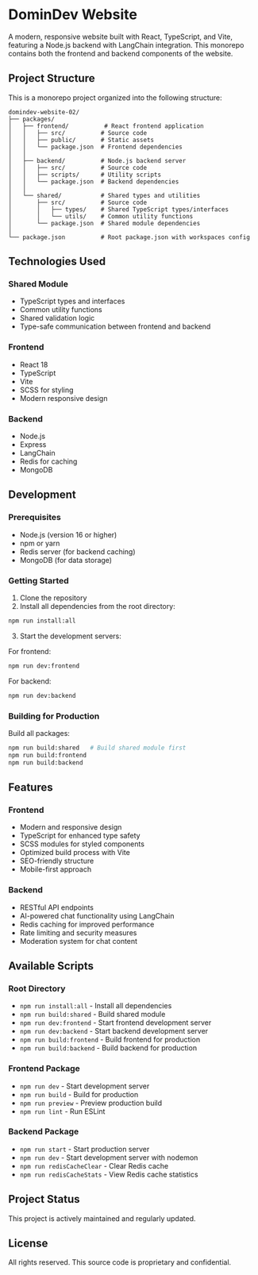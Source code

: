 # DominDev Website

A modern, responsive website built with React, TypeScript, and Vite, featuring a Node.js backend with LangChain integration. This monorepo contains both the frontend and backend components of the website.

## Project Structure

This is a monorepo project organized into the following structure:

```
domindev-website-02/
├── packages/
│   ├── frontend/          # React frontend application
│   │   ├── src/          # Source code
│   │   ├── public/       # Static assets
│   │   └── package.json  # Frontend dependencies
│   │
│   ├── backend/          # Node.js backend server
│   │   ├── src/          # Source code
│   │   ├── scripts/      # Utility scripts
│   │   └── package.json  # Backend dependencies
│   │
│   └── shared/           # Shared types and utilities
│       ├── src/          # Source code
│       │   ├── types/    # Shared TypeScript types/interfaces
│       │   └── utils/    # Common utility functions
│       └── package.json  # Shared module dependencies
│
└── package.json          # Root package.json with workspaces config
```

## Technologies Used

### Shared Module

- TypeScript types and interfaces
- Common utility functions
- Shared validation logic
- Type-safe communication between frontend and backend

### Frontend

- React 18
- TypeScript
- Vite
- SCSS for styling
- Modern responsive design

### Backend

- Node.js
- Express
- LangChain
- Redis for caching
- MongoDB

## Development

### Prerequisites

- Node.js (version 16 or higher)
- npm or yarn
- Redis server (for backend caching)
- MongoDB (for data storage)

### Getting Started

1. Clone the repository
2. Install all dependencies from the root directory:

```bash
npm run install:all
```

3. Start the development servers:

For frontend:

```bash
npm run dev:frontend
```

For backend:

```bash
npm run dev:backend
```

### Building for Production

Build all packages:

```bash
npm run build:shared   # Build shared module first
npm run build:frontend
npm run build:backend
```

## Features

### Frontend

- Modern and responsive design
- TypeScript for enhanced type safety
- SCSS modules for styled components
- Optimized build process with Vite
- SEO-friendly structure
- Mobile-first approach

### Backend

- RESTful API endpoints
- AI-powered chat functionality using LangChain
- Redis caching for improved performance
- Rate limiting and security measures
- Moderation system for chat content

## Available Scripts

### Root Directory

- `npm run install:all` - Install all dependencies
- `npm run build:shared` - Build shared module
- `npm run dev:frontend` - Start frontend development server
- `npm run dev:backend` - Start backend development server
- `npm run build:frontend` - Build frontend for production
- `npm run build:backend` - Build backend for production

### Frontend Package

- `npm run dev` - Start development server
- `npm run build` - Build for production
- `npm run preview` - Preview production build
- `npm run lint` - Run ESLint

### Backend Package

- `npm run start` - Start production server
- `npm run dev` - Start development server with nodemon
- `npm run redisCacheClear` - Clear Redis cache
- `npm run redisCacheStats` - View Redis cache statistics

## Project Status

This project is actively maintained and regularly updated.

## License

All rights reserved. This source code is proprietary and confidential.
